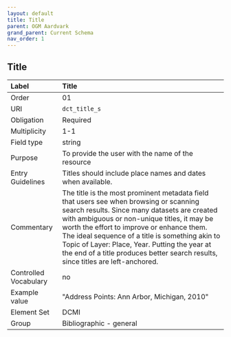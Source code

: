 ```yaml
---
layout: default
title: Title
parent: OGM Aardvark
grand_parent: Current Schema
nav_order: 1
---
```


## Title

| Label                 | Title                   |
|:----------------------|:------------------------|
| Order           | 01                      |
| URI                   | `dct_title_s`           |
| Obligation            | Required                |
| Multiplicity          | 1-1                     |
| Field type            | string                  |
| Purpose               | To provide the user with the name of the resource |
| Entry Guidelines      | Titles should include place names and dates when available. |
| Commentary            | The title is the most prominent metadata field that users see when browsing or scanning search results. Since many datasets are created with ambiguous or non-unique titles, it may be worth the effort to improve or enhance them. The ideal sequence of a title is something akin to Topic of Layer: Place, Year. Putting the year at the end of a title produces better search results, since titles are left-anchored. |
| Controlled Vocabulary | no                      |
| Example value         | "Address Points: Ann Arbor, Michigan, 2010" |
| Element Set           | DCMI                    |
| Group                 | Bibliographic - general |

